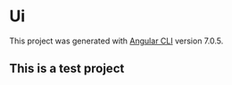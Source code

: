 # Ui

This project was generated with [Angular CLI](https://github.com/angular/angular-cli) version 7.0.5.

## This is a test project
